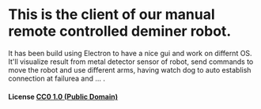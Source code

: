 # This is the client of our manual remote controlled deminer robot.
It has been build using Electron to have a nice gui and work on differnt OS.
It'll visualize result from metal detector sensor of robot, send commands to move the robot and use different arms, having watch dog to auto establish connection at failurea and ... .


#### License [CC0 1.0 (Public Domain)](LICENSE.md)
